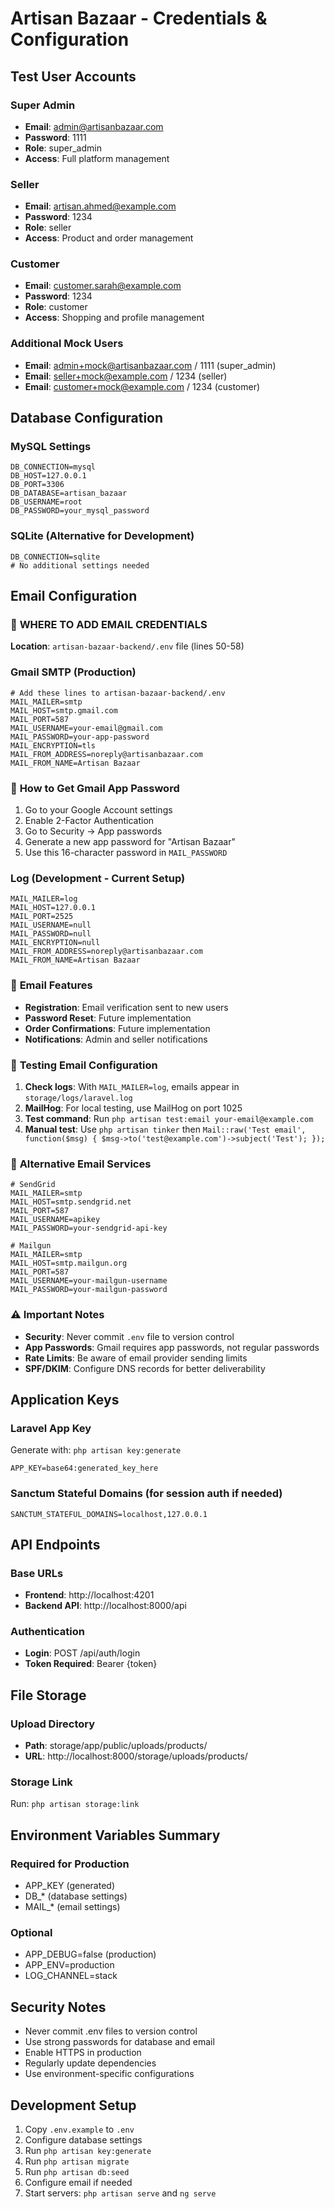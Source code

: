# Artisan Bazaar - Credentials & Configuration

## Test User Accounts

### Super Admin
- **Email**: admin@artisanbazaar.com
- **Password**: 1111
- **Role**: super_admin
- **Access**: Full platform management

### Seller
- **Email**: artisan.ahmed@example.com
- **Password**: 1234
- **Role**: seller
- **Access**: Product and order management

### Customer
- **Email**: customer.sarah@example.com
- **Password**: 1234
- **Role**: customer
- **Access**: Shopping and profile management

### Additional Mock Users
- **Email**: admin+mock@artisanbazaar.com / 1111 (super_admin)
- **Email**: seller+mock@example.com / 1234 (seller)
- **Email**: customer+mock@example.com / 1234 (customer)

## Database Configuration

### MySQL Settings
```env
DB_CONNECTION=mysql
DB_HOST=127.0.0.1
DB_PORT=3306
DB_DATABASE=artisan_bazaar
DB_USERNAME=root
DB_PASSWORD=your_mysql_password
```

### SQLite (Alternative for Development)
```env
DB_CONNECTION=sqlite
# No additional settings needed
```

## Email Configuration

### 📧 **WHERE TO ADD EMAIL CREDENTIALS**

**Location**: `artisan-bazaar-backend/.env` file (lines 50-58)

### Gmail SMTP (Production)
```env
# Add these lines to artisan-bazaar-backend/.env
MAIL_MAILER=smtp
MAIL_HOST=smtp.gmail.com
MAIL_PORT=587
MAIL_USERNAME=your-email@gmail.com
MAIL_PASSWORD=your-app-password
MAIL_ENCRYPTION=tls
MAIL_FROM_ADDRESS=noreply@artisanbazaar.com
MAIL_FROM_NAME=Artisan Bazaar
```

### 🔐 **How to Get Gmail App Password**
1. Go to your Google Account settings
2. Enable 2-Factor Authentication
3. Go to Security → App passwords
4. Generate a new app password for "Artisan Bazaar"
5. Use this 16-character password in `MAIL_PASSWORD`

### Log (Development - Current Setup)
```env
MAIL_MAILER=log
MAIL_HOST=127.0.0.1
MAIL_PORT=2525
MAIL_USERNAME=null
MAIL_PASSWORD=null
MAIL_ENCRYPTION=null
MAIL_FROM_ADDRESS=noreply@artisanbazaar.com
MAIL_FROM_NAME=Artisan Bazaar
```

### 📧 **Email Features**
- **Registration**: Email verification sent to new users
- **Password Reset**: Future implementation
- **Order Confirmations**: Future implementation
- **Notifications**: Admin and seller notifications

### 🧪 **Testing Email Configuration**
1. **Check logs**: With `MAIL_MAILER=log`, emails appear in `storage/logs/laravel.log`
2. **MailHog**: For local testing, use MailHog on port 1025
3. **Test command**: Run `php artisan test:email your-email@example.com`
4. **Manual test**: Use `php artisan tinker` then `Mail::raw('Test email', function($msg) { $msg->to('test@example.com')->subject('Test'); });`

### 🔄 **Alternative Email Services**
```env
# SendGrid
MAIL_MAILER=smtp
MAIL_HOST=smtp.sendgrid.net
MAIL_PORT=587
MAIL_USERNAME=apikey
MAIL_PASSWORD=your-sendgrid-api-key

# Mailgun
MAIL_MAILER=smtp
MAIL_HOST=smtp.mailgun.org
MAIL_PORT=587
MAIL_USERNAME=your-mailgun-username
MAIL_PASSWORD=your-mailgun-password
```

### ⚠️ **Important Notes**
- **Security**: Never commit `.env` file to version control
- **App Passwords**: Gmail requires app passwords, not regular passwords
- **Rate Limits**: Be aware of email provider sending limits
- **SPF/DKIM**: Configure DNS records for better deliverability

## Application Keys

### Laravel App Key
Generate with: `php artisan key:generate`
```env
APP_KEY=base64:generated_key_here
```

### Sanctum Stateful Domains (for session auth if needed)
```env
SANCTUM_STATEFUL_DOMAINS=localhost,127.0.0.1
```

## API Endpoints

### Base URLs
- **Frontend**: http://localhost:4201
- **Backend API**: http://localhost:8000/api

### Authentication
- **Login**: POST /api/auth/login
- **Token Required**: Bearer {token}

## File Storage

### Upload Directory
- **Path**: storage/app/public/uploads/products/
- **URL**: http://localhost:8000/storage/uploads/products/

### Storage Link
Run: `php artisan storage:link`

## Environment Variables Summary

### Required for Production
- APP_KEY (generated)
- DB_* (database settings)
- MAIL_* (email settings)

### Optional
- APP_DEBUG=false (production)
- APP_ENV=production
- LOG_CHANNEL=stack

## Security Notes
- Never commit .env files to version control
- Use strong passwords for database and email
- Enable HTTPS in production
- Regularly update dependencies
- Use environment-specific configurations

## Development Setup
1. Copy `.env.example` to `.env`
2. Configure database settings
3. Run `php artisan key:generate`
4. Run `php artisan migrate`
5. Run `php artisan db:seed`
6. Configure email if needed
7. Start servers: `php artisan serve` and `ng serve`